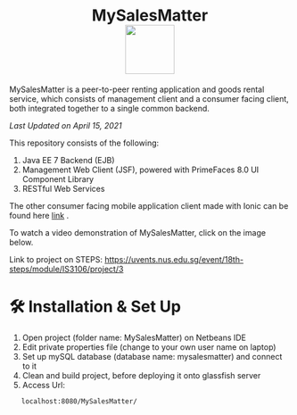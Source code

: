 <h1 align="center">
  MySalesMatter
  <div align="center">
  <img src="https://i.imgur.com/LF9MtX4.jpg" width="88">
</div>

</h1>

MySalesMatter is a peer-to-peer renting application and goods rental service, which consists of management client and a consumer facing client, both integrated together to a single common backend.

_Last Updated on April 15, 2021_

This repository consists of the following:

1. Java EE 7 Backend (EJB)
2. Management Web Client (JSF), powered with PrimeFaces 8.0 UI Component Library
3. RESTful Web Services

The other consumer facing mobile application client made with Ionic can be found here [link](https://github.com/yukineowq/MySalesMatterIonic) .

To watch a video demonstration of MySalesMatter, click on the image below.

Link to project on STEPS: https://uvents.nus.edu.sg/event/18th-steps/module/IS3106/project/3

# 🛠 Installation & Set Up
1. Open project (folder name: MySalesMatter) on Netbeans IDE
2. Edit private properties file (change to your own user name on laptop)
3. Set up mySQL database (database name: mysalesmatter) and connect to it
4. Clean and build project, before deploying it onto glassfish server
5. Access Url: 
```sh
   localhost:8080/MySalesMatter/
   ```


